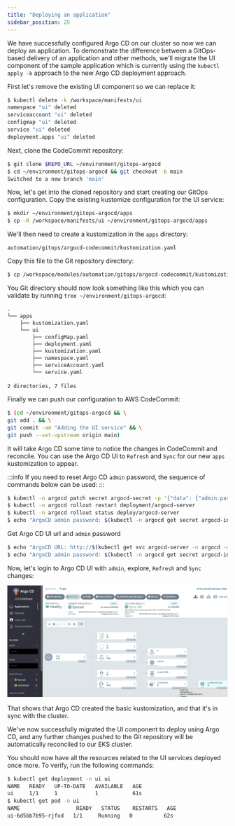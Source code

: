 ```yaml
---
title: "Deploying an application"
sidebar_position: 25
---
```


We have successfully configured Argo CD on our cluster so now we can deploy an application. To demonstrate the difference between a GitOps-based delivery of an application and other methods, we'll migrate the UI component of the sample application which is currently using the `kubectl apply -k` approach to the new Argo CD deployment approach.

First let's remove the existing UI component so we can replace it:

```bash
$ kubectl delete -k /workspace/manifests/ui
namespace "ui" deleted
serviceaccount "ui" deleted
configmap "ui" deleted
service "ui" deleted
deployment.apps "ui" deleted
```

Next, clone the CodeCommit repository:

```bash
$ git clone $REPO_URL ~/environment/gitops-argocd
$ cd ~/environment/gitops-argocd && git checkout -b main
Switched to a new branch 'main'
```

Now, let's get into the cloned repository and start creating our GitOps configuration. Copy the existing kustomize configuration for the UI service:

```bash
$ mkdir ~/environment/gitops-argocd/apps
$ cp -R /workspace/manifests/ui ~/environment/gitops-argocd/apps
```

We'll then need to create a kustomization in the `apps` directory:

```file
automation/gitops/argocd-codecommit/kustomization.yaml
```

Copy this file to the Git repository directory:

```bash
$ cp /workspace/modules/automation/gitops/argocd-codecommit/kustomization.yaml ~/environment/gitops-argocd/apps/kustomization.yaml
```

You Git directory should now look something like this which you can validate by running `tree ~/environment/gitops-argocd`:

```
.
└── apps
    ├── kustomization.yaml
    └── ui
        ├── configMap.yaml
        ├── deployment.yaml
        ├── kustomization.yaml
        ├── namespace.yaml
        ├── serviceAccount.yaml
        └── service.yaml

2 directories, 7 files
```

Finally we can push our configuration to AWS CodeCommit:

```bash
$ (cd ~/environment/gitops-argocd && \
git add . && \
git commit -am "Adding the UI service" && \
git push --set-upstream origin main)
```

It will take Argo CD some time to notice the changes in CodeCommit and reconcile. You can use the Argo CD UI to `Refresh` and `Sync` for our new `apps` kustomization to appear.

:::info
If you need to reset Argo CD `admin` password, the sequence of commands below can be used:
:::

```bash
$ kubectl -n argocd patch secret argocd-secret -p '{"data": {"admin.password": null, "admin.passwordMtime": null}}'
$ kubectl -n argocd rollout restart deployment/argocd-server
$ kubectl -n argocd rollout status deploy/argocd-server
$ echo "ArgoCD admin password: $(kubectl -n argocd get secret argocd-initial-admin-secret -o jsonpath="{.data.password}" | base64 -d)"
```

Get Argo CD UI url and `admin` password

```bash
$ echo "ArgoCD URL: http://$(kubectl get svc argocd-server -n argocd -o json | jq --raw-output '.status.loadBalancer.ingress[0].hostname')"
$ echo "ArgoCD admin password: $(kubectl -n argocd get secret argocd-initial-admin-secret -o jsonpath="{.data.password}" | base64 -d)"
```

Now, let's login to Argo CD UI with `admin`, explore, `Refresh` and `Sync` changes:

![argocd-deploy-application](argocd-deploy-application.png)

That shows that Argo CD created the basic kustomization, and that it's in sync with the cluster.

We've now successfully migrated the UI component to deploy using Argo CD, and any further changes pushed to the Git repository will be automatically reconciled to our EKS cluster.

You should now have all the resources related to the UI services deployed once more. To verify, run the following commands:

```bash
$ kubectl get deployment -n ui ui
NAME   READY   UP-TO-DATE   AVAILABLE   AGE
ui     1/1     1            1           61s
$ kubectl get pod -n ui
NAME                  READY   STATUS    RESTARTS   AGE
ui-6d5bb7b95-rjfxd   1/1     Running   0          62s
```
